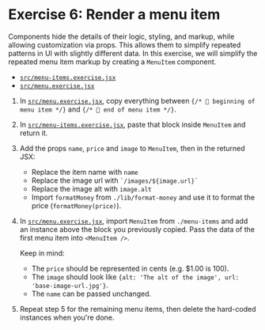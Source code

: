 # Exercise 6: Render a menu item

Components hide the details of their logic, styling, and markup, while allowing customization via props. This allows them to simplify repeated patterns in UI with slightly different data. In this exercise, we will simplify the repeated menu item markup by creating a `MenuItem` component. 


- [`src/menu-items.exercise.jsx`](./src/menu-items.exercise.jsx)
- [`src/menu.exercise.jsx`](./src/menu.exercise.jsx)

1. In [`src/menu.exercise.jsx`](./src/menu.exercise.jsx), copy everything between `{/* 👋 beginning of menu item */}` and `{/* 👋 end of menu item */}`.
2. In [`src/menu-items.exercise.jsx`](./src/menu-items.exercise.jsx), paste that block inside `MenuItem` and return it.
3. Add the props `name`, `price` and `image` to `MenuItem`, then in the returned JSX:
   - Replace the item name with `name`
   - Replace the image url with ``` `/images/${image.url}` ```
   - Replace the image alt with `image.alt`
   - Import `formatMoney` from `./lib/format-money` and use it to format the price (`formatMoney(price)`).
4. In [`src/menu.exercise.jsx`](./src/menu.exercise.jsx), import `MenuItem` from `./menu-items` and add an instance above the block you previously copied. Pass the data of the first menu item into `<MenuItem />`. 
   
   Keep in mind:

   - The `price` should be represented in cents (e.g. $1.00 is 100).
   - The `image` should look like `{alt: 'The alt of the image', url: 'base-image-url.jpg'}`.
   - The `name` can be passed unchanged.
5. Repeat step 5 for the remaining menu items, then delete the hard-coded instances when you're done.
